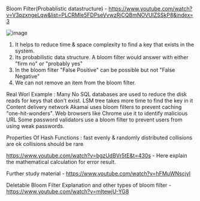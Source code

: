 Bloom Filter(Probablistic datastructure) - https://www.youtube.com/watch?v=V3pzxngeLqw&list=PLCRMIe5FDPseVvwzRiCQBmNOVUIZSSkP8&index=3 

![image](https://github.com/saikatHi6/ConceptDoc/assets/4381376/310b0a03-624a-407c-b0aa-26f923130aaf)


1. It helps to reduce time & space complexity to find a key that exists in the system.
2. Its probabilistic data structure. A bloom filter would answer with either "firm no" or "probably yes"
3. In the bloom filter "False Positive" can be possible but not "False Negative"
4. We can not remove an item from the bloom filter.

Real Worl Example : 
     Many No SQL databases are used to reduce the disk reads for keys that don't exist. LSM tree takes more time to find the key in it
     Content delivery network Akamai uses bloom filters to prevent caching "one-hit-wonders".
     Web browsers like Chrome use it to identify malicious URL
     Some password validators use a bloom filter to prevent users from using weak passwords.

Properties Of Hash Functions :
     fast
     evenly & randomly distributed
     collisions are ok
     collisions should be rare

https://www.youtube.com/watch?v=bgzUdBVr5tE&t=430s - Here explain the mathematical calculation for error result.

Further study material - https://www.youtube.com/watch?v=hFMuWNscjyI

Deletable Bloom Filter Explanation and other types of bloom filter - https://www.youtube.com/watch?v=mItewjU-YG8
